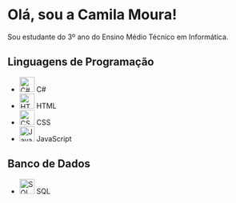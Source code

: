 # Olá, sou a Camila Moura! 

Sou estudante do 3º ano do Ensino Médio Técnico em Informática.

## Linguagens de Programação

* <img src="URL_DA_IMAGEM_C#" alt="C#" width="30"> C#
* <img src="URL_DA_IMAGEM_HTML" alt="HTML" width="30"> HTML
* <img src="URL_DA_IMAGEM_CSS" alt="CSS" width="30"> CSS
* <img src="URL_DA_IMAGEM_JAVASCRIPT" alt="JavaScript" width="30"> JavaScript

## Banco de Dados

* <img src="URL_DA_IMAGEM_SQL" alt="SQL" width="30"> SQL

